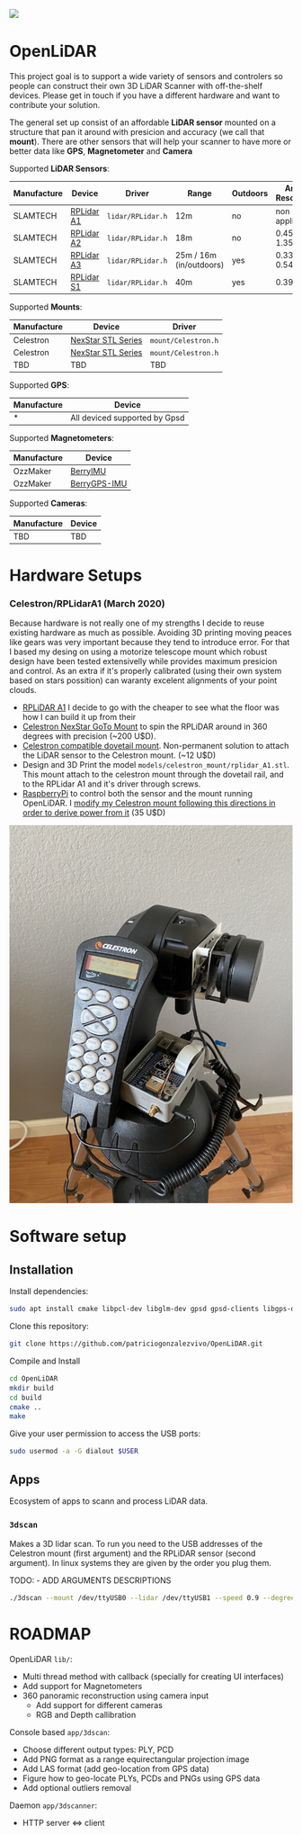 ![](images/00.gif)

# OpenLiDAR

This project goal is to support a wide variety of sensors and controlers so people can construct their own 3D LiDAR Scanner with off-the-shelf devices. 
Please get in touch if you have a different hardware and want to contribute your solution.

The general set up consist of an affordable **LiDAR sensor** mounted on a structure that pan it around with presicion and accuracy (we call that **mount**). There are other sensors that will help your scanner to have more or better data like **GPS**, **Magnetometer** and **Camera**  

Supported **LiDAR Sensors**:

| Manufacture | Device | Driver | Range | Outdoors | Angle Resolution |
| ------------- | ------------- | ------------- | ------------- | ------------- | ------------- |
| SLAMTECH      | [RPLidar A1](https://www.slamtec.com/en/Lidar/A1) | `lidar/RPLidar.h` | 12m | no | non applicalbe | 
| SLAMTECH      | [RPLidar A2](https://www.slamtec.com/en/Lidar/A2) | `lidar/RPLidar.h` | 18m | no | 0.45° ~ 1.35° |
| SLAMTECH      | [RPLidar A3](https://www.slamtec.com/en/Lidar/A3) | `lidar/RPLidar.h` | 25m / 16m (in/outdoors) | yes | 0.3375° / 0.54° |
| SLAMTECH      | [RPLidar S1](https://www.slamtec.com/en/Lidar/S1) | `lidar/RPLidar.h` | 40m | yes | 0.391° |

Supported **Mounts**: 

| Manufacture | Device | Driver | 
| ------------- | ------------- | ------------- | 
| Celestron     | [NexStar STL Series](https://s3.amazonaws.com/celestron-site-support-files/support_files/NexStar_SLT_manual.pdf) | `mount/Celestron.h` |
| Celestron     | [NexStar STL Series](https://s3.amazonaws.com/celestron-site-support-files/support_files/NexStar_SLT_manual.pdf) | `mount/Celestron.h` |
| TBD           | TBD | TBD | 

Supported **GPS**:

| Manufacture | Device |
| ------------- | ------------- |
|  *  | All deviced supported by Gpsd |

Supported **Magnetometers**:

| Manufacture | Device |
| ------------- | ------------- |
| OzzMaker | [BerryIMU](https://ozzmaker.com/product/berryimu-accelerometer-gyroscope-magnetometer-barometricaltitude-sensor/) |
| OzzMaker | [BerryGPS-IMU](https://ozzmaker.com/product/berrygps-imu/) |


Supported **Cameras**:

| Manufacture | Device |
| ------------- | ------------- |
| TBD | TBD |


# Hardware Setups

### Celestron/RPLidarA1 (March 2020)

Because hardware is not really one of my strengths I decide to reuse existing hardware as much as possible. Avoiding 3D printing moving peaces like gears was very important because they tend to introduce error. For that I based my desing on using a motorize telescope mount which robust design have been tested extensivelly while provides maximum presicion and control. As an extra if it's properly calibrated (using their own system based on stars possition) can waranty excelent alignments of your point clouds.


* [RPLiDAR A1](https://www.dfrobot.com/search-RPLIDAR.html) I decide to go with the cheaper to see what the floor was how I can build it up from their
* [Celestron NexStar GoTo Mount](https://www.ebay.com/itm/Celestron-Astro-Fi-Computerized-GoTo-Mount-Complete-Mount-NEW/402029171407?_trkparms=aid%3D111001%26algo%3DREC.SEED%26ao%3D1%26asc%3D20160811114145%26meid%3Dac0b70c81d164dd9bf6b6775530718f0%26pid%3D100667%26rk%3D2%26rkt%3D8%26mehot%3Dnone%26sd%3D303235523326%26itm%3D402029171407%26pmt%3D0%26noa%3D1%26pg%3D2334524&_trksid=p2334524.c100667.m2042) to spin the RPLiDAR around in 360 degrees with precision (~200 U$D). 
* [Celestron compatible dovetail mount](https://www.amazon.com/gp/product/B07LGN4K6L/ref=ppx_yo_dt_b_asin_title_o02_s00?ie=UTF8&psc=1). Non-permanent solution to attach the LiDAR sensor to the Celestron mount. (~12 U$D)
* Design and 3D Print the model `models/celestron_mount/rplidar_A1.stl`. This mount attach to the celestron mount through the dovetail rail, and to the RPLidar A1 and it's driver through screws.
* [RaspberryPi](https://www.raspberrypi.org/products/raspberry-pi-4-model-b/) to control both the sensor and the mount running OpenLiDAR. I [modify my Celestron mount following this directions in order to derive power from it](https://hackaday.io/project/21088-raspberry-pi-driven-telescope-mount) (35 U$D)

![](images/IMG_0855.jpeg)


# Software setup 

## Installation

Install dependencies:

```bash
sudo apt install cmake libpcl-dev libglm-dev gpsd gpsd-clients libgps-dev
```

Clone this repository:

```bash
git clone https://github.com/patriciogonzalezvivo/OpenLiDAR.git
```

Compile and Install

```bash
cd OpenLiDAR
mkdir build
cd build
cmake ..
make
```

Give your user permission to access the USB ports:

```bash
sudo usermod -a -G dialout $USER
```

## Apps

Ecosystem of apps to scann and process LiDAR data.

### `3dscan`

Makes a 3D lidar scan. To run you need to the USB addresses of the Celestron mount (first argument) and the RPLiDAR sensor (second argument). In linux systems they are given by the order you plug them. 

TODO:
    - ADD ARGUMENTS DESCRIPTIONS

```bash
./3dscan --mount /dev/ttyUSB0 --lidar /dev/ttyUSB1 --speed 0.9 --degrees 270 --voxel 0.5 --normals --filename point_cloud --formats ply,pcd,png
```

# ROADMAP

OpenLiDAR `lib/`:

* Multi thread method with callback (specially for creating UI interfaces)
* Add support for Magnetometers
* 360 panoramic reconstruction using camera input
    * Add support for different cameras
    * RGB and Depth callibration 


Console based `app/3dscan`:

* Choose different output types: PLY, PCD
* Add PNG format as a range equirectangular projection image
* Add LAS format (add geo-location from GPS data)
* Figure how to geo-locate PLYs, PCDs and PNGs using GPS data
* Add optional outliers removal


Daemon `app/3dscanner`:

* HTTP server <=> client


